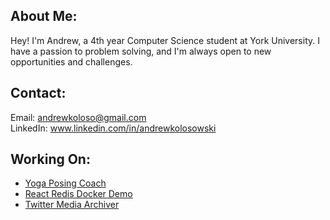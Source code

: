 ## About Me:
Hey! I'm Andrew, a 4th year Computer Science student at York University. I have a passion to problem solving, and I'm always open to new opportunities and challenges.

## Contact:
Email: andrewkoloso@gmail.com \
LinkedIn: www.linkedin.com/in/andrewkolosowski

## Working On:
- [Yoga Posing Coach](https://github.com/AndrewKolosowski/Yoga-Posing-Coach)
- [React Redis Docker Demo](https://github.com/AndrewKolosowski/React-Node-Redis-Docker-Demo)
- [Twitter Media Archiver](https://github.com/AndrewKolosowski/Twitter-Media-Archiver)
